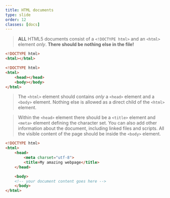```yaml
---
title: HTML documents
type: slide
order: 12
classes: [docs]
---
```


>**ALL** HTML5 documents consist of a `<!DOCTYPE html>` and an `<html>` element *only*.
**There should be nothing else in the file!**

```html
<!DOCTYPE html>
<html></html>
```



```html
<!DOCTYPE html>
<html>
    <head></head>
    <body></body>
</html>
```

>The `<html>` element should contains *only* a `<head>` element and a `<body>` element. 
Nothing else is allowed as a direct child of the `<html>` element.

>Within the `<head>` element there should be a `<title>` element and `<meta>` element defining the character set.
You can also add other information about the document, including linked files and scripts.
>All the visible content of the page should be inside the `<body>` element.

```html
<!DOCTYPE html>
<html>
    <head>
        <meta charset="utf-8"> 
        <title>My amazing webpage</title>
    </head>

    <body>
    <!-- your document content goes here -->
    </body>
</html>
```
